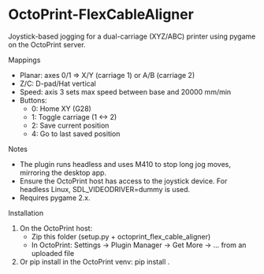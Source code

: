 # OctoPrint-FlexCableAligner

Joystick-based jogging for a dual-carriage (XYZ/ABC) printer using pygame on the OctoPrint server.

Mappings
- Planar: axes 0/1 => X/Y (carriage 1) or A/B (carriage 2)
- Z/C: D-pad/Hat vertical
- Speed: axis 3 sets max speed between base and 20000 mm/min
- Buttons:
  - 0: Home XY (G28)
  - 1: Toggle carriage (1 <-> 2)
  - 2: Save current position
  - 4: Go to last saved position

Notes
- The plugin runs headless and uses M410 to stop long jog moves, mirroring the desktop app.
- Ensure the OctoPrint host has access to the joystick device. For headless Linux, SDL_VIDEODRIVER=dummy is used.
- Requires pygame 2.x.

Installation
1) On the OctoPrint host:
   - Zip this folder (setup.py + octoprint_flex_cable_aligner)
   - In OctoPrint: Settings -> Plugin Manager -> Get More -> ... from an uploaded file
2) Or pip install in the OctoPrint venv:
   pip install .

